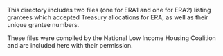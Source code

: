 This directory includes two files (one for ERA1 and one for ERA2) listing grantees which accepted Treasury allocations for ERA, as well as their unique grantee numbers.

These files were compiled by the National Low Income Housing Coalition and are included here with their permission.